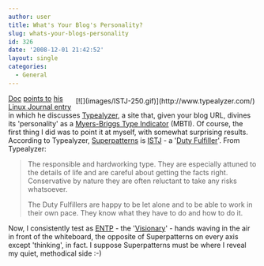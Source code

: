 ```yaml
---
author: user
title: What's Your Blog's Personality?
slug: whats-your-blogs-personality
id: 326
date: '2008-12-01 21:42:52'
layout: single
categories:
  - General
---
```


<div style="margin: 5px; float: right;">[![](images/ISTJ-250.gif)](http://www.typealyzer.com/)</div>

[Doc](http://blogs.law.harvard.edu/doc/) [points to](http://blogs.law.harvard.edu/doc/2008/11/30/fun-with-personalities/) [his Linux Journal entry](http://www.linuxjournal.com/content/keeping-linux-safe-1994-0) in which he discusses [Typealyzer](http://www.typealyzer.com/), a site that, given your blog URL, divines its 'personality' as a [Myers-Briggs Type Indicator](http://en.wikipedia.org/wiki/Myers-Briggs_Type_Indicator) (MBTI). Of course, the first thing I did was to point it at myself, with somewhat surprising results. According to Typealyzer, [Superpatterns](http://blogs.sun.com/superpat/) is [ISTJ](http://en.wikipedia.org/wiki/ISTJ) - a '[Duty Fulfiller](http://www.personalitypage.com/ISTJ.html)'. From Typealyzer:

> The responsible and hardworking type. They are especially attuned to the details of life and are careful about getting the facts right. Conservative by nature they are often reluctant to take any risks whatsoever.
> 
> The Duty Fulfillers are happy to be let alone and to be able to work in their own pace. They know what they have to do and how to do it.

Now, I consistently test as [ENTP](http://en.wikipedia.org/wiki/ENTP) - the '[Visionary](http://www.personalitypage.com/ENTP.html)' - hands waving in the air in front of the whiteboard, the opposite of Superpatterns on every axis except 'thinking', in fact. I suppose Superpatterns must be where I reveal my quiet, methodical side :-)